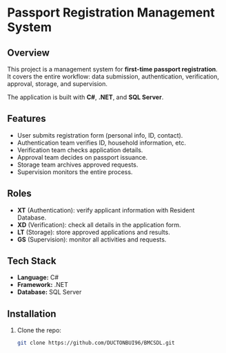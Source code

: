 # Passport Registration Management System

## Overview
This project is a management system for **first-time passport registration**.  
It covers the entire workflow: data submission, authentication, verification, approval, storage, and supervision.  

The application is built with **C#**, **.NET**, and **SQL Server**.  

## Features
- User submits registration form (personal info, ID, contact).
- Authentication team verifies ID, household information, etc.
- Verification team checks application details.
- Approval team decides on passport issuance.
- Storage team archives approved requests.
- Supervision monitors the entire process.

## Roles
- **XT** (Authentication): verify applicant information with Resident Database.  
- **XD** (Verification): check all details in the application form.  
- **LT** (Storage): store approved applications and results.  
- **GS** (Supervision): monitor all activities and requests.  

## Tech Stack
- **Language:** C#  
- **Framework:** .NET  
- **Database:** SQL Server  

## Installation
1. Clone the repo:
   ```bash
   git clone https://github.com/DUCTONBUI96/BMCSDL.git
